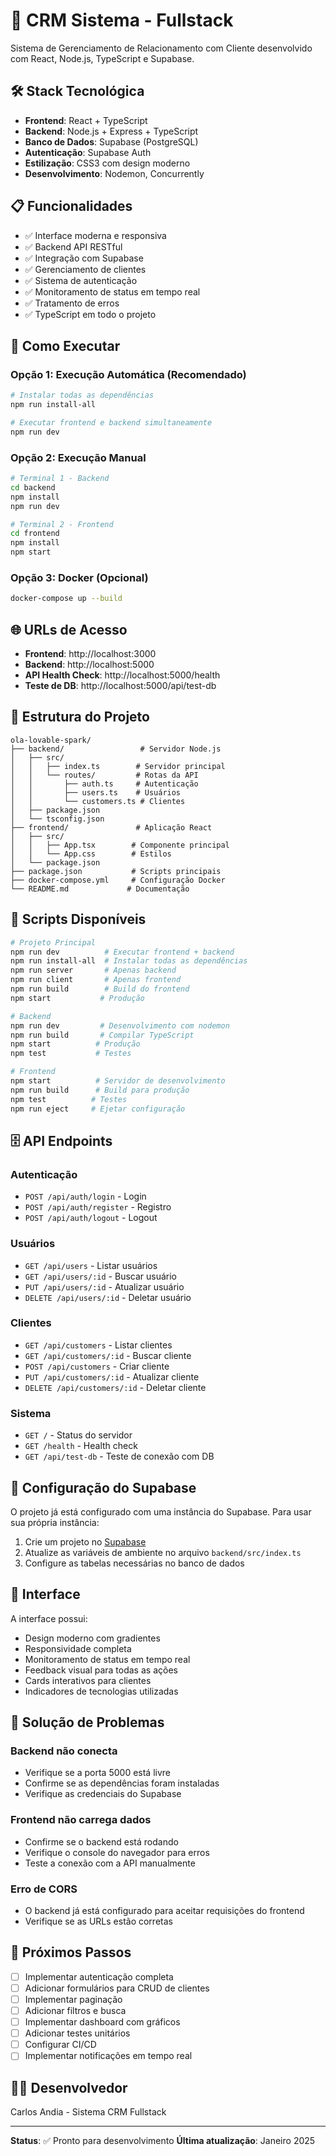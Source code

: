 # 🚀 CRM Sistema - Fullstack

Sistema de Gerenciamento de Relacionamento com Cliente desenvolvido com React, Node.js, TypeScript e Supabase.

## 🛠️ Stack Tecnológica

- **Frontend**: React + TypeScript
- **Backend**: Node.js + Express + TypeScript
- **Banco de Dados**: Supabase (PostgreSQL)
- **Autenticação**: Supabase Auth
- **Estilização**: CSS3 com design moderno
- **Desenvolvimento**: Nodemon, Concurrently

## 📋 Funcionalidades

- ✅ Interface moderna e responsiva
- ✅ Backend API RESTful
- ✅ Integração com Supabase
- ✅ Gerenciamento de clientes
- ✅ Sistema de autenticação
- ✅ Monitoramento de status em tempo real
- ✅ Tratamento de erros
- ✅ TypeScript em todo o projeto

## 🚀 Como Executar

### Opção 1: Execução Automática (Recomendado)

```bash
# Instalar todas as dependências
npm run install-all

# Executar frontend e backend simultaneamente
npm run dev
```

### Opção 2: Execução Manual

```bash
# Terminal 1 - Backend
cd backend
npm install
npm run dev

# Terminal 2 - Frontend
cd frontend
npm install
npm start
```

### Opção 3: Docker (Opcional)

```bash
docker-compose up --build
```

## 🌐 URLs de Acesso

- **Frontend**: http://localhost:3000
- **Backend**: http://localhost:5000
- **API Health Check**: http://localhost:5000/health
- **Teste de DB**: http://localhost:5000/api/test-db

## 📁 Estrutura do Projeto

```
ola-lovable-spark/
├── backend/                 # Servidor Node.js
│   ├── src/
│   │   ├── index.ts        # Servidor principal
│   │   └── routes/         # Rotas da API
│   │       ├── auth.ts     # Autenticação
│   │       ├── users.ts    # Usuários
│   │       └── customers.ts # Clientes
│   ├── package.json
│   └── tsconfig.json
├── frontend/               # Aplicação React
│   ├── src/
│   │   ├── App.tsx        # Componente principal
│   │   └── App.css        # Estilos
│   └── package.json
├── package.json           # Scripts principais
├── docker-compose.yml     # Configuração Docker
└── README.md             # Documentação
```

## 🔧 Scripts Disponíveis

```bash
# Projeto Principal
npm run dev          # Executar frontend + backend
npm run install-all  # Instalar todas as dependências
npm run server       # Apenas backend
npm run client       # Apenas frontend
npm run build        # Build do frontend
npm start           # Produção

# Backend
npm run dev         # Desenvolvimento com nodemon
npm run build       # Compilar TypeScript
npm start          # Produção
npm test           # Testes

# Frontend
npm start          # Servidor de desenvolvimento
npm run build      # Build para produção
npm test          # Testes
npm run eject     # Ejetar configuração
```

## 🗄️ API Endpoints

### Autenticação
- `POST /api/auth/login` - Login
- `POST /api/auth/register` - Registro
- `POST /api/auth/logout` - Logout

### Usuários
- `GET /api/users` - Listar usuários
- `GET /api/users/:id` - Buscar usuário
- `PUT /api/users/:id` - Atualizar usuário
- `DELETE /api/users/:id` - Deletar usuário

### Clientes
- `GET /api/customers` - Listar clientes
- `GET /api/customers/:id` - Buscar cliente
- `POST /api/customers` - Criar cliente
- `PUT /api/customers/:id` - Atualizar cliente
- `DELETE /api/customers/:id` - Deletar cliente

### Sistema
- `GET /` - Status do servidor
- `GET /health` - Health check
- `GET /api/test-db` - Teste de conexão com DB

## 🔐 Configuração do Supabase

O projeto já está configurado com uma instância do Supabase. Para usar sua própria instância:

1. Crie um projeto no [Supabase](https://supabase.com)
2. Atualize as variáveis de ambiente no arquivo `backend/src/index.ts`
3. Configure as tabelas necessárias no banco de dados

## 🎨 Interface

A interface possui:
- Design moderno com gradientes
- Responsividade completa
- Monitoramento de status em tempo real
- Feedback visual para todas as ações
- Cards interativos para clientes
- Indicadores de tecnologias utilizadas

## 🐛 Solução de Problemas

### Backend não conecta
- Verifique se a porta 5000 está livre
- Confirme se as dependências foram instaladas
- Verifique as credenciais do Supabase

### Frontend não carrega dados
- Confirme se o backend está rodando
- Verifique o console do navegador para erros
- Teste a conexão com a API manualmente

### Erro de CORS
- O backend já está configurado para aceitar requisições do frontend
- Verifique se as URLs estão corretas

## 📝 Próximos Passos

- [ ] Implementar autenticação completa
- [ ] Adicionar formulários para CRUD de clientes
- [ ] Implementar paginação
- [ ] Adicionar filtros e busca
- [ ] Implementar dashboard com gráficos
- [ ] Adicionar testes unitários
- [ ] Configurar CI/CD
- [ ] Implementar notificações em tempo real

## 👨‍💻 Desenvolvedor

Carlos Andia - Sistema CRM Fullstack

---

**Status**: ✅ Pronto para desenvolvimento
**Última atualização**: Janeiro 2025 